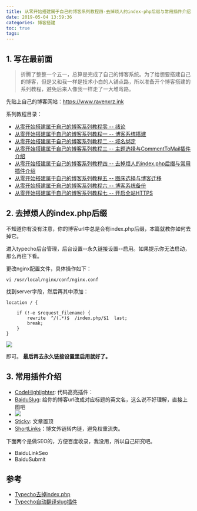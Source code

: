 ```yaml
---
title: 从零开始搭建属于自己的博客系列教程四-去掉烦人的index-php后缀与常用插件介绍
date: 2019-05-04 13:59:36
categories: 博客搭建
toc: true
tags:
---
```


## 1.  写在最前面

> 折腾了整整一个五一，总算是完成了自己的博客系统。为了给想要搭建自己的博客，但是又和我一样是技术小白的人铺点路，所以准备开个博客搭建的系列教程，避免后来人像我一样走了一大堆弯路。

先贴上自己的博客网站：https://www.ravenxrz.ink   
<!-- more -->
系列教程目录：

- [从零开始搭建属于自己的博客系列教程零 -- 绪论](https://www.ravenxrz.ink/archives/ck27kp480001u4gvmay908xku/)
- [从零开始搭建属于自己的博客系列教程一 -- 博客系统搭建](https://www.ravenxrz.ink/archives/ck27kp47t001e4gvm3ztsc97x/)
- [从零开始搭建属于自己的博客系列教程二 -- 域名绑定](https://www.ravenxrz.ink/archives/ck27kp47u001h4gvm669q1u7p/)
- [从零开始搭建属于自己的博客系列教程三 -- 主题选择与CommentToMail插件介绍](https://www.ravenxrz.ink/archives/ck27kp48v003w4gvmdcd2d0fm/)
- [从零开始搭建属于自己的博客系列教程四 -- 去掉烦人的index.php后缀与常用插件介绍](https://www.ravenxrz.ink/archives/ck27kp47y001p4gvm3zsucst2/)
- [从零开始搭建属于自己的博客系列教程五 -- 图床选择与博客迁移](https://www.ravenxrz.ink/archives/ck27kp47w001j4gvm1ltvcpbg/)
- [从零开始搭建属于自己的博客系列教程六 -- 博客系统备份](https://www.ravenxrz.ink/archives/ck27kp47z001s4gvmbldsfb6h/)
- [从零开始搭建属于自己的博客系列教程七 -- 开启全站HTTPS](https://www.ravenxrz.ink/archives/ck27kp47x001m4gvmfyii1whr/)

## 2. 去掉烦人的index.php后缀

不知道你有没有注意，你的博客url中总是会有index.php后缀，本篇就教你如何去掉它。

进入typecho后台管理，后台设置--永久链接设置--启用。如果提示你无法启动，那么再往下看。

更改nginx配置文件，具体操作如下：

```
vi /usr/local/nginx/conf/nginx.conf
```

找到server字段，然后再其中添加：

```
location / {

    if (!-e $request_filename) {
        rewrite  ^/(.*)$  /index.php/$1  last;
        break;
    }
}
```

![](https://pic.superbed.cn/item/5cfbace9451253d178d94620.png)

即可。
**最后再去永久链接设置里启用就好了。**

## 3. 常用插件介绍

- [CodeHighlighter](https://github.com/Copterfly/CodeHighlighter-for-Typecho): 代码高亮插件：
- [BaiduSlug](https://www.bijiv.com/usr/uploads/2018/04/2781131976.zip): 给你的博客url改成对应标题的英文名，这么说不好理解，直接上图吧
- ![](https://pic2.superbed.cn/item/5cfbaceb451253d178d94655.png)
- [Sticky](https://github.com/hitop/typechoSticky): 文章置顶
- [ShortLinks](https://github.com/benzBrake/ShortLinks)：博文外链转内链，避免权重流失。

下面两个是做SEO的，方便百度收录，我没用，所以自己研究吧。

- BaiduLinkSeo
- BaiduSubmit

## 参考

- [Typecho去掉index.php](https://seonoco.com/typecho-remove-index-php)
- [Typecho自动翻译slug插件](https://www.bijiv.com/t/46)

